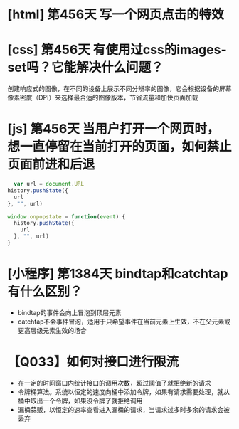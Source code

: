 # [html] 第456天 写一个网页点击的特效

# [css] 第456天 有使用过css的images-set吗？它能解决什么问题？

创建响应式的图像，在不同的设备上展示不同分辨率的图像，它会根据设备的屏幕像素密度（DPI）来选择最合适的图像版本，节省流量和加快页面加载

# [js] 第456天 当用户打开一个网页时，想一直停留在当前打开的页面，如何禁止页面前进和后退

```javascript
  var url = document.URL
history.pushState({
  url
}, "", url)

window.onpopstate = function(event) {
  history.pushState({
    url
  }, "", url)
}
```

# [小程序] 第1384天 bindtap和catchtap有什么区别？

- bindtap的事件会向上冒泡到顶层元素
- catchtap不会事件冒泡，适用于只希望事件在当前元素上生效，不在父元素或更高层级元素生效的场合

# 【Q033】如何对接口进行限流

- 在一定的时间窗口内统计接口的调用次数，超过阈值了就拒绝新的请求
- 令牌桶算法。系统以恒定的速度向桶中添加令牌，如果有请求需要处理，就从桶中取出一个令牌，如果没令牌了就拒绝调用
- 漏桶蒜贩，以恒定的速率查看进入漏桶的请求，当请求过多时多余的请求会被丢弃
